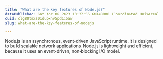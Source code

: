 ```yaml
---
title: "What are the key features of Node.js?"
datePublished: Sat Apr 08 2023 13:37:55 GMT+0000 (Coordinated Universal Time)
cuid: clg80tmxz01dupxnv5pd115aw
slug: what-are-the-key-features-of-nodejs

---
```


Node.js is an asynchronous, event-driven JavaScript runtime. It is designed to build scalable network applications. Node.js is lightweight and efficient, because it uses an event-driven, non-blocking I/O model.